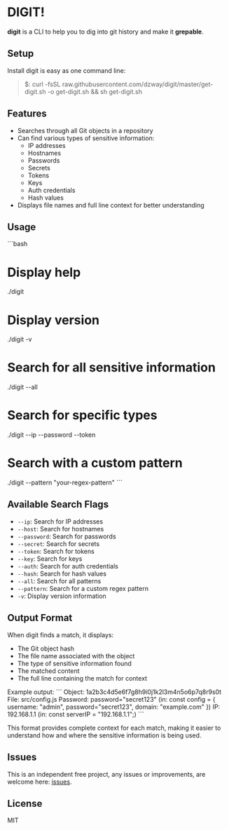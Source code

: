 # DIGIT!
**digit** is a CLI to help you to dig into git history and make it **grepable**.

## Setup
Install digit is easy as one command line:
>$: curl -fsSL raw.githubusercontent.com/dzway/digit/master/get-digit.sh -o get-digit.sh && sh get-digit.sh

## Features

- Searches through all Git objects in a repository
- Can find various types of sensitive information:
  - IP addresses
  - Hostnames
  - Passwords
  - Secrets
  - Tokens
  - Keys
  - Auth credentials
  - Hash values
- Displays file names and full line context for better understanding

## Usage

\`\`\`bash
# Display help
./digit

# Display version
./digit -v

# Search for all sensitive information
./digit --all

# Search for specific types
./digit --ip --password --token

# Search with a custom pattern
./digit --pattern "your-regex-pattern"
\`\`\`

## Available Search Flags

- `--ip`: Search for IP addresses
- `--host`: Search for hostnames
- `--password`: Search for passwords
- `--secret`: Search for secrets
- `--token`: Search for tokens
- `--key`: Search for keys
- `--auth`: Search for auth credentials
- `--hash`: Search for hash values
- `--all`: Search for all patterns
- `--pattern`: Search for a custom regex pattern
- `-v`: Display version information

## Output Format

When digit finds a match, it displays:
- The Git object hash
- The file name associated with the object
- The type of sensitive information found
- The matched content
- The full line containing the match for context

Example output:
\`\`\`
Object: 1a2b3c4d5e6f7g8h9i0j1k2l3m4n5o6p7q8r9s0t
File: src/config.js
Password: password="secret123" (in: const config = { username: "admin", password="secret123", domain: "example.com" })
IP: 192.168.1.1 (in: const serverIP = "192.168.1.1";)
\`\`\`

This format provides complete context for each match, making it easier to understand how and where the sensitive information is being used.

## Issues

This is an independent free project, any issues or improvements, are welcome here: [issues](https://github.com/dzway/digit/issues).


## License

MIT
